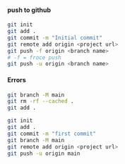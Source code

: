 
#### push to github
```bash
git init
git add .
git commit -m "Initial commit"
git remote add origin <project url>
git push -f origin <branch name>
# -f = froce push 
git push -u origin <branch name>
```

#### Errors
```bash
git branch -M main
git rm -rf --cached .
git add .
```

```bash
git init
git add .
git commit -m "first commit"
git branch -M main
git remote add origin <project url>
git push -u origin main
```